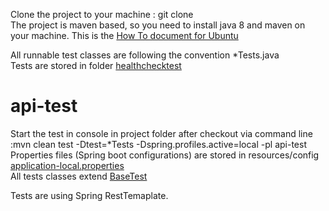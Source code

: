 
Clone the project to your machine : git clone 
 <br/>
The project is maven based, so you need to install java 8 and maven on your machine. This is the   [How To document for Ubuntu](https://linuxize.com/post/how-to-install-apache-maven-on-ubuntu-18-04/)
 <br/>

All runnable test classes are following the convention *Tests.java 
 <br/>
Tests are stored in folder [healthchecktest](https://github.com/tttsonev/ep-test-parent/tree/master/api-test/src/test/java/healthchecktest)
 <br/>


# api-test
Start the  test in console in project folder after checkout  via command line :mvn clean test -Dtest=*Tests -Dspring.profiles.active=local -pl api-test
 <br/>
Properties files (Spring boot configurations) are stored in resources/config [application-local.properties](https://github.com/tttsonev/ep-test-parent/blob/master/api-test/src/main/resources/config/application-local.properties)
 <br/>
 All tests classes extend [BaseTest](https://github.com/tttsonev/ep-test-parent/blob/master/api-test/src/main/java/com/ep/api/tests/BaseTest.java)
 <br/>

Tests are using  Spring RestTemaplate.

 <br/>



